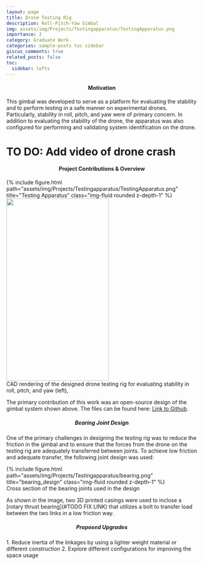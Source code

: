 ```yaml
---
layout: page
title: Drone Testing Rig
description: Roll-Pitch-Yaw Gimbal
img: assets/img/Projects/Testingapparatus/TestingApparatus.png
importance: 2
category: Graduate Work
categories: sample-posts toc sidebar
giscus_comments: true
related_posts: false
toc:
  sidebar: lefts
---
```


<h4 id="motivation" style="text-align: center;">Motivation</h4>
This gimbal was developed to serve as a platform for evaluating the stability and to perform testing in a safe manner on experimental drones. Particularly, stability in roll, pitch, and yaw were of primary concern. In addition to evaluating the stability of the drone, the apparatus was also configured for performing and validating system identification on the drone. 

# TO DO: Add video of drone crash

<h4 id="contributions" style="text-align: center;">Project Contributions & Overview</h4>

<div class="row justify-content-sm-center">
    <div class="col-sm mt-3 mt-md-0">
        {% include figure.html path="assets/img/Projects/Testingapparatus/TestingApparatus.png" title="Testing Apparatus" class="img-fluid rounded z-depth-1" %}
    </div>
    <img src="https://media.giphy.com/media/v1.Y2lkPTc5MGI3NjExMWZlMzQ1NGRlNTJjOWYwODY3ZjlmODI3ZjQ3YzNjOThiNGM1NmQzNyZlcD12MV9pbnRlcm5hbF9naWZzX2dpZklkJmN0PWc/SEwIQnjGOhuSpIEuQz/giphy.gif" width="270" height="480" />
</div>
<div class="caption">
    CAD rendering of the designed drone testing rig for evaluating stability in roll, pitch, and yaw (left), 
</div>

The primary contribution of this work was an open-source design of the gimbal system shown above. The files can be found here: [Link to Github](). 

<h5 id="bearingdesign" style="text-align: center;">Bearing Joint Design</h5>

One of the primary challenges in designing the testing rig was to reduce the friction in the gimbal and to ensure that the forces from the drone on the testing rig are adequately transferred between joints. To achieve low friction and adequate transfer, the following joint design was used:

<div class="d-flex justify-content-center">
    <div class="col-sm mt-7 mt-md-0">
        {% include figure.html path="assets/img/Projects/Testingapparatus/bearing.png" title="bearing_design" class="img-fluid rounded z-depth-1" %}
    </div>
</div>
<div class="caption">
   Cross section of the bearing joints used in the design
</div>

As shown in the image, two 3D printed casings were used to inclose a [rotary thrust bearing](#TODO FIX LINK) that utilizes a bolt to transfer load between the two links in a low friction way. 

<h5 id="upgrades" style="text-align: center;">Proposed Upgrades</h5>
1. Reduce inertia of the linkages by using a lighter weight material or different construction
2. Explore different configurations for improving the space usage